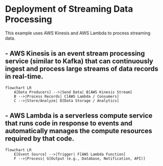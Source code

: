 # Deployment of Streaming Data Processing
This example uses AWS Kinesis and AWS Lambda to process streaming data.

## - AWS Kinesis is an event stream processing service (similar to Kafka) that can continuously ingest and process large streams of data records in real-time.
```mermaid
flowchart LR
    A[Data Producers] -->|Send Data| B[AWS Kinesis Stream]
    B -->|Process Records| C[AWS Lambda / Consumers]
    C -->|Store/Analyze| D[Data Storage / Analytics]
```

## - AWS Lambda is a serverless compute service that runs code in response to events and automatically manages the compute resources required by that code.
```mermaid
flowchart LR
    E[Event Source] -->|Trigger| F[AWS Lambda Function]
    F -->|Process| G[Output (e.g., Database, Notification, API)]
```


